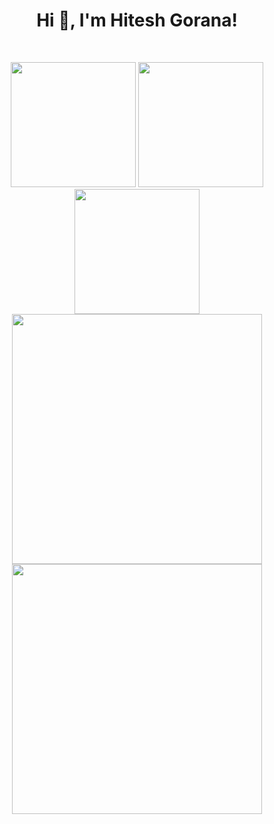 <h1 align="center">Hi 👋, I'm Hitesh Gorana!</h1>
<br>

<p align = "center">
  <img src = "https://road-to-kaggle-grandmaster.vercel.app/api/badges/coolcoder22/competition" width = 200>
  <img src = "https://road-to-kaggle-grandmaster.vercel.app/api/badges/coolcoder22/notebook" width = 200>
  <img src = "https://road-to-kaggle-grandmaster.vercel.app/api/badges/coolcoder22/discussion" width = 200>
  
  <br>
  <img src = "https://github-readme-stats.vercel.app/api?username=hiteshgorana&show_icons=true&theme=bear" width = 400>
  <img src = "https://github-readme-streak-stats.herokuapp.com?user=hiteshgorana&theme=dark&hide_border=true&date_format=M%20j%5B%2C%20Y%5D" width = 400>
</p>
